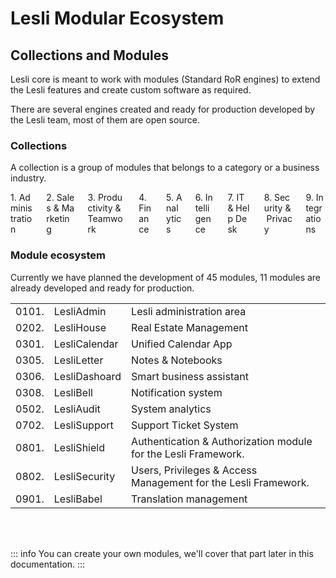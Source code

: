 # Lesli Modular Ecosystem

## Collections and Modules
Lesli core is meant to work with modules (Standard RoR engines) to extend the Lesli features and create custom software as required.

There are several engines created and ready for production developed by the Lesli team, most of them are open source.

### Collections 
A collection is a group of modules that belongs to a category or a business industry.

<div class="columns is-multiline lesli-css-color-collections">
    <div class="column"> 
        <div class="has-text-centered px-4 py-6 has-text-white bg-lesli-css-color-collection-administration">
            1.&nbsp;Administration
        </div>
    </div>
    <div class="column">
        <div class="has-text-centered px-4 py-6 has-text-white bg-lesli-css-color-collection-sales">
            2.&nbsp;Sales&nbsp;&&nbsp;Marketing
        </div>
    </div>
    <div class="column">
        <div class="has-text-centered px-4 py-6 has-text-white bg-lesli-css-color-collection-productivity">
            3.&nbsp;Productivity&nbsp;&&nbsp;Teamwork
        </div>
    </div>
    <div class="column">
        <div class="has-text-centered px-4 py-6 has-text-white bg-lesli-css-color-collection-finance">
            4.&nbsp;Finance
        </div>
    </div>
    <div class="column">
        <div class="has-text-centered px-4 py-6 has-text-black bg-lesli-css-color-collection-analytics">
            5.&nbsp;Analytics
        </div>
    </div>
    <div class="column"> 
        <div class="has-text-centered px-4 py-6 has-text-white bg-lesli-css-color-collection-intelligence">
            6.&nbsp;Intelligence
        </div>
    </div>
    <div class="column">
        <div class="has-text-centered px-4 py-6 has-text-black bg-lesli-css-color-collection-it">
            7.&nbsp;IT&nbsp;&&nbsp;Help&nbsp;Desk
        </div>
    </div>
    <div class="column">
        <div class="has-text-centered px-4 py-6 has-text-black bg-lesli-css-color-collection-security">
            8.&nbsp;Security&nbsp;&&nbsp;Privacy
        </div>
    </div>
    <div class="column">
        <div class="has-text-centered px-4 py-6 has-text-black bg-lesli-css-color-collection-integration">
            9.&nbsp;Integrations
        </div>
    </div>
</div>


### Module ecosystem 
Currently we have planned the development of 45 modules, 11 modules are already developed and ready for production.

<table class="table is-fullwidth is-striped" style="display: table;">
    <tr>
        <td>0101.</td>
        <td>LesliAdmin</td>
        <td>Lesli administration area</td>
    </tr>
    <tr>
        <td>0202.</td>
        <td>LesliHouse</td>
        <td>Real Estate Management</td>
    </tr>
    <tr>
        <td>0301.</td>
        <td>LesliCalendar</td>
        <td>Unified Calendar App</td>
    </tr>
    <tr>
        <td>0305.</td>
        <td>LesliLetter</td>
        <td>Notes & Notebooks</td>
    </tr>
    <tr>
        <td>0306.</td>
        <td>LesliDashoard</td>
        <td>Smart business assistant</td>
    </tr>
    <tr>
        <td>0308.</td>
        <td>LesliBell</td>
        <td>Notification system</td>
    </tr>
    <tr>
        <td>0502.</td>
        <td>LesliAudit</td>
        <td>System analytics</td>
    </tr>
    <tr>
        <td>0702.</td>
        <td>LesliSupport</td>
        <td>Support Ticket System</td>
    </tr>
    <tr>
        <td>0801.</td>
        <td>LesliShield</td>
        <td>Authentication & Authorization module for the Lesli Framework.</td>
    </tr>
    <tr>
        <td>0802.</td>
        <td>LesliSecurity</td>
        <td>Users, Privileges & Access Management for the Lesli Framework.</td>
    </tr>
    <tr>
        <td>0901.</td>
        <td>LesliBabel</td>
        <td>Translation management</td>
    </tr>
</table>

<!-- 
<table class="table is-fullwidth is-striped" style="display: table;">
    <tr>
        <th>01.</th>
        <th colspan="2">Administration</th>
    </tr>
    <tr>
        <td>0101.</td>
        <td>LesliAdmin</td>
        <td>Lesli administration area</td>
    </tr>
    <tr>
        <th>02.</th>
        <th colspan="2">Sales & Marketing</th>
    </tr>
    <tr>
        <td>0202.</td>
        <td>LesliHouse</td>
        <td>Real Estate Management</td>
    </tr>
    <tr>
        <th>03.</th>
        <th colspan="2">Productvity & Teamwork</th>
    </tr>
    <tr>
        <td>0301.</td>
        <td>LesliCalendar</td>
        <td>Unified Calendar App</td>
    </tr>
    <tr>
        <td>0305</td>
        <td>LesliLetter</td>
        <td>Notes & Notebooks</td>
    </tr>
    <tr>
        <td>0306</td>
        <td>LesliDashoard</td>
        <td>Smart business assistant</td>
    </tr>
    <tr>
        <td>0308</td>
        <td>LesliBell</td>
        <td>Notification system</td>
    </tr>
    <tr>
        <th>04.</th>
        <th colspan="2">Finance</th>
    </tr>
    <tr>
        <th>05.</th>
        <th colspan="2">Analytics</th>
    </tr>
    <tr>
        <td>0502.</td>
        <td>LesliAudit</td>
        <td>System analytics</td>
    </tr>
    <tr>
        <th>06.</th>
        <th colspan="2">Intelligence</th>
    </tr>
    <tr>
        <th>07.</th>
        <th colspan="2">IT & Help Desk</th>
    </tr>
    <tr>
        <td>0702.</td>
        <td>LesliSupport</td>
        <td>Support Ticket System</td>
    </tr>
    <tr>
        <th>08.</th>
        <th colspan="2">Security & Privacy</th>
    </tr>
    <tr>
        <td>0801.</td>
        <td>LesliShield</td>
        <td>Authentication & Authorization module for the Lesli Framework.</td>
    </tr>
    <tr>
        <td>0802.</td>
        <td>LesliSecurity</td>
        <td>Users, Privileges & Access Management for the Lesli Framework.</td>
    </tr>
    <tr>
        <th>09</th>
        <th colspan="2">Integrations</th>
    </tr>
    <tr>
        <td>0901.</td>
        <td>LesliBabel</td>
        <td>Translation management</td>
    </tr>
</table>
-->

<br><br>

::: info
You can create your own modules, we'll cover that part later in this documentation.
:::



<style lang="scss">
    @import "lesli-css";
    @include lesli-css-color-print(background, bg-lesli-css-color);
</style>
